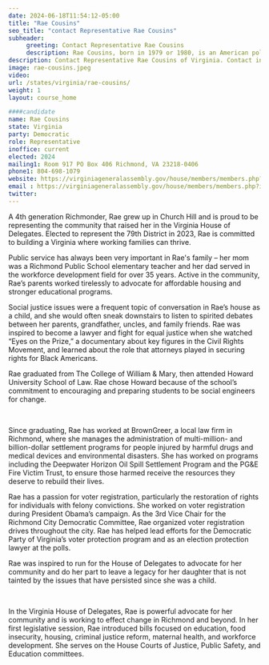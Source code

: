 ```yaml
---
date: 2024-06-18T11:54:12-05:00
title: "Rae Cousins"
seo_title: "contact Representative Rae Cousins"
subheader:
     greeting: Contact Representative Rae Cousins
     description: Rae Cousins, born in 1979 or 1980, is an American politician affiliated with the Democratic Party. She serves as a member of the Virginia House of Delegates, representing District 79, and assumed office on January 10, 2024.
description: Contact Representative Rae Cousins of Virginia. Contact information for Rae Cousins includes email address, phone number, and mailing address.
image: rae-cousins.jpeg
video:
url: /states/virginia/rae-cousins/
weight: 1
layout: course_home

####candidate
name: Rae Cousins
state: Virginia
party: Democratic
role: Representative
inoffice: current
elected: 2024
mailing1: Room 917 PO Box 406 Richmond, VA 23218-0406
phone1: 804-698-1079
website: https://virginiageneralassembly.gov/house/members/members.php?id=H0356/
email : https://virginiageneralassembly.gov/house/members/members.php?id=H0356/
twitter: 
---
```

A 4th generation Richmonder, Rae grew up in Church Hill and is proud to be representing the community that raised her in the Virginia House of Delegates. Elected to represent the 79th District in 2023, Rae is committed to building a Virginia where working families can thrive.

 

Public service has always been very important in Rae's family – her mom was a Richmond Public School elementary teacher and her dad served in the workforce development field for over 35 years. Active in the community, Rae’s parents worked tirelessly to advocate for affordable housing and stronger educational programs.

 

Social justice issues were a frequent topic of conversation in Rae’s house as a child, and she would often sneak downstairs to listen to spirited debates between her parents, grandfather, uncles, and family friends. Rae was inspired to become a lawyer and fight for equal justice when she watched “Eyes on the Prize,” a documentary about key figures in the Civil Rights Movement, and learned about the role that attorneys played in securing rights for Black Americans. 

 

Rae graduated from The College of William & Mary, then attended Howard University School of Law. Rae chose Howard because of the school’s commitment to encouraging and preparing students to be social engineers for change. 

​

Since graduating, Rae has worked at BrownGreer, a local law firm in Richmond, where she manages the administration of multi-million- and billion-dollar settlement programs for people injured by harmful drugs and medical devices and environmental disasters. She has worked on programs including the Deepwater Horizon Oil Spill Settlement Program and the PG&E Fire Victim Trust, to ensure those harmed receive the resources they deserve to rebuild their lives.  

  

Rae has a passion for voter registration, particularly the restoration of rights for individuals with felony convictions. She worked on voter registration during President Obama’s campaign. As the 3rd Vice Chair for the Richmond City Democratic Committee, Rae organized voter registration drives throughout the city. Rae has helped lead efforts for the Democratic Party of Virginia’s voter protection program and as an election protection lawyer at the polls. 

 

Rae was inspired to run for the House of Delegates to advocate for her community and do her part to leave a legacy for her daughter that is not tainted by the issues that have persisted since she was a child.

​

In the Virginia House of Delegates, Rae is powerful advocate for her community and is working to effect change in Richmond and beyond. In her first legislative session, Rae introduced bills focused on education, food insecurity, housing, criminal justice reform, maternal health, and workforce development. She serves on the House Courts of Justice, Public Safety, and Education committees.
